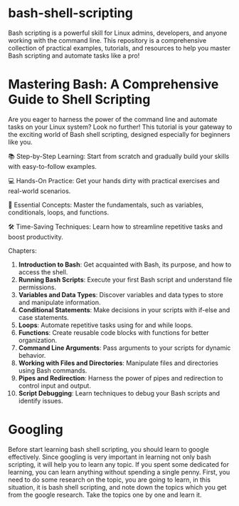 # bash-shell-scripting
Bash scripting is a powerful skill for Linux admins, developers, and anyone working with the command line. This repository is a comprehensive collection of practical examples, tutorials, and resources to help you master Bash scripting and automate tasks like a pro! 

# Mastering Bash: A Comprehensive Guide to Shell Scripting

Are you eager to harness the power of the command line and automate tasks on your Linux system? Look no further! This tutorial is your gateway to the exciting world of Bash shell scripting, designed especially for beginners like you.

📚 Step-by-Step Learning: Start from scratch and gradually build your skills with easy-to-follow examples.

💻 Hands-On Practice: Get your hands dirty with practical exercises and real-world scenarios.

🎯 Essential Concepts: Master the fundamentals, such as variables, conditionals, loops, and functions.

🛠️ Time-Saving Techniques: Learn how to streamline repetitive tasks and boost productivity.

Chapters:

1. **Introduction to Bash**: Get acquainted with Bash, its purpose, and how to access the shell.
2. **Running Bash Scripts**: Execute your first Bash script and understand file permissions.
3. **Variables and Data Types**: Discover variables and data types to store and manipulate information.
4. **Conditional Statements**: Make decisions in your scripts with if-else and case statements.
5. **Loops**: Automate repetitive tasks using for and while loops.
6. **Functions**: Create reusable code blocks with functions for better organization.
7. **Command Line Arguments**: Pass arguments to your scripts for dynamic behavior.
8. **Working with Files and Directories**: Manipulate files and directories using Bash commands.
9. **Pipes and Redirection**: Harness the power of pipes and redirection to control input and output.
10. **Script Debugging**: Learn techniques to debug your Bash scripts and identify issues.

# Googling
Before start learning bash shell scripting, you should learn to google effectively. Since googling is very important in learning not only bash scripting, it will help you to learn any topic. If you spent some dedicated for learning, you can learn anything without spending a single penny. First, you need to do some research on the topic, you are going to learn, in this situation, it is bash shell scripting, and note down the topics which you get from the google research. Take the topics one by one and learn it. 
